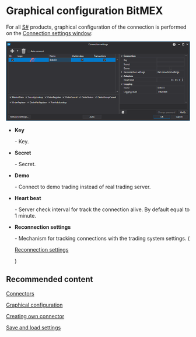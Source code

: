 # Graphical configuration BitMEX

For all [S\#](StockSharpAbout.md) products, graphical configuration of the connection is performed on the [Connection settings window](API_UI_ConnectorWindow.md):

![API GUI Settings BitMEX](../images/API_GUI_Settings_BitMEX.png)

- **Key**

   \- Key.
- **Secret**

   \- Secret.
- **Demo**

   \- Connect to demo trading instead of real trading server.
- **Heart beat**

   \- Server check interval for track the connection alive. By default equal to 1 minute.
- **Reconnection settings**

   \- Mechanism for tracking connections with the trading system settings. (

  [Reconnection settings](Reconnect.md)

  )

## Recommended content

[Connectors](API_Connectors.md)

[Graphical configuration](API_ConnectorsUIConfiguration.md)

[Creating own connector](ConnectorCreating.md)

[Save and load settings](API_Connectors_SaveConnectorSettings.md)
